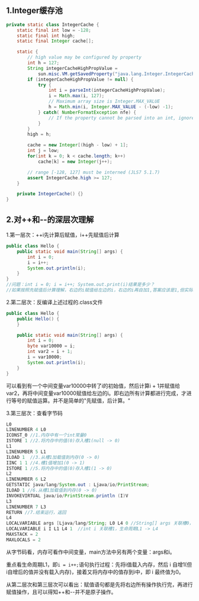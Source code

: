 ## 1.Integer缓存池

```java
private static class IntegerCache {
    static final int low = -128;
    static final int high;
    static final Integer cache[];

    static {
        // high value may be configured by property
        int h = 127;
        String integerCacheHighPropValue =
            sun.misc.VM.getSavedProperty("java.lang.Integer.IntegerCache.high");
        if (integerCacheHighPropValue != null) {
            try {
                int i = parseInt(integerCacheHighPropValue);
                i = Math.max(i, 127);
                // Maximum array size is Integer.MAX_VALUE
                h = Math.min(i, Integer.MAX_VALUE - (-low) -1);
            } catch( NumberFormatException nfe) {
                // If the property cannot be parsed into an int, ignore it.
            }
        }
        high = h;

        cache = new Integer[(high - low) + 1];
        int j = low;
        for(int k = 0; k < cache.length; k++)
            cache[k] = new Integer(j++);

        // range [-128, 127] must be interned (JLS7 5.1.7)
        assert IntegerCache.high >= 127;
    }

    private IntegerCache() {}
}
```

## 2.对++和--的深层次理解

1.第一层次：++i先计算后赋值，i++先赋值后计算

```java
public class Hello {
    public static void main(String[] args) {
        int i = 0;
        i = i++;
        System.out.println(i);
    }
}
//问题：int i = 0; i = i++; System.out.print(i)结果是多少？
//如果按照先赋值后计算理解，右边的i赋值给左边的i，右边的i再自加1,答案应该是1,但实际是0
```

2.第二层次：反编译上述过程的.class文件

```java
public class Hello {
    public Hello() {
    }

    public static void main(String[] args) {
        int i = 0;
        byte var10000 = i;
        int var2 = i + 1;
        i = var10000;
        System.out.println(i);
    }
}
```

可以看到有一个中间变量var10000中转了i的初始值，然后计算i + 1并赋值给var2，再将中间变量var10000赋值给左边的i。即右边所有计算都进行完成，才进行等号的赋值运算。并不是简单的"先赋值，后计算。"

3.第三层次：查看字节码

```java
L0
LINENUMBER 4 L0
ICONST_0 //1.内存中有一个int常量0
ISTORE 1 //2.将内存中的值(0)存入槽1(null -> 0)
L1
LINENUMBER 5 L1
ILOAD 1  //3.从槽1加载值到内存(0 -> 0)
IINC 1 1 //4.槽1值增加1(0 -> 1)
ISTORE 1 //5.将内存中的值(0)存入槽1(1 -> 0)
L2
LINENUMBER 6 L2
GETSTATIC java/lang/System.out : Ljava/io/PrintStream;
ILOAD 1 //6.从槽1加载值到内存(0 -> 0)
INVOKEVIRTUAL java/io/PrintStream.println (I)V
L3
LINENUMBER 7 L3
RETURN //7.结束运行，返回
L4
LOCALVARIABLE args [Ljava/lang/String; L0 L4 0 //String[] args 关联槽0，生命周期L0 -> L4
LOCALVARIABLE i I L1 L4 1  //int i 关联槽1，生命周期L1 -> L4
MAXSTACK = 2
MAXLOCALS = 2
```

从字节码看，内存可看作中间变量，main方法中另有两个变量：args和i。

重点看生命周期L1，即`i = i++;`语句执行过程：先将i值载入内存，然后 i 自增1(但i自增后的值并没有载入内存)，接着又将内存中的值存到i中，即 i 最终值为0。

从第二层次和第三层次可以看出：赋值语句都是先将右边所有操作执行完，再进行赋值操作，且可以得知++和--并不是原子操作。